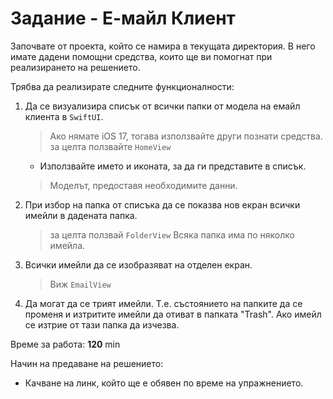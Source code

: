 #  Задание - Е-майл Клиент 

Започвате от проекта, който се намира в текущата директория.
В него имате дадени помощни средства, които ще ви помогнат при
реализирането на решението.

Трябва да реализирате следните функционалности:
1. Да се визуализира списък от всички папки от модела на емайл клиента в `SwiftUI`. 
    > Ако нямате iOS 17, тогава използвайте други познати средства.
    > за целта ползвайте `HomeView`
    * Използвайте името и иконата, за да ги представите в списък.
    > Моделът, предоставя необходимите данни.

2. При избор на папка от списъка да се показва нов екран всички имейли в дадената папка.
    > за целта ползвай `FolderView`
    > Всяка папка има по няколко имейла. 
3. Всички имейли да се изобразяват на отделен екран.
    > Виж `EmailView`
4. Да могат да се трият имейли. Т.е. състоянието на папките да се променя и изтритите имейли да отиват в папката "Trash". Ако имейл се изтрие от тази папка да изчезва.

Време за работа: __120__ min

Начин на предаване на решението:
- Качване на линк, който ще е обявен по време на упражнението.

